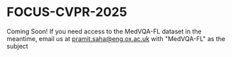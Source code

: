 # FOCUS-CVPR-2025

Coming Soon! If you need access to the MedVQA-FL dataset in the meantime, email us at pramit.saha@eng.ox.ac.uk with "MedVQA-FL" as the subject
